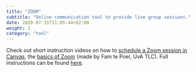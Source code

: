 ```yaml
---
title: "ZOOM"
subtitle: "Online communication tool to provide live group sessions."
date: 2020-07-31T11:05:44+02:00
weight: 1
category: "tool"
---
```


Check out short instruction videos on how to [schedule a Zoom session in Canvas](https://youtu.be/ndCUeOVqBx8), the [basics of Zoom](https://youtu.be/x8_X-0DetzQ) (made by Fam te Poel, UvA TLC). Full instructions can be found [here](https://canvas.uva.nl/courses/41/pages/using-zoom-in-canvas-for-teaching).
